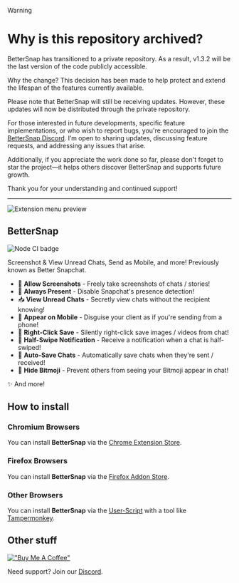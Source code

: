 > [!WARNING]  
> # Why is this repository archived?
> BetterSnap has transitioned to a private repository. As a result, v1.3.2 will be the last version of the code publicly accessible.
>
> Why the change? This decision has been made to help protect and extend the lifespan of the features currently available.
>
> Please note that BetterSnap will still be receiving updates. However, these updates will now be distributed through the private repository.
>
> For those interested in future developments, specific feature implementations, or who wish to report bugs, you're encouraged to join the [BetterSnap Discord](https://discord.gg/hpmjAJZR3H). I’m open to sharing updates, discussing feature requests, and addressing any issues that arise.
>
> Additionally, if you appreciate the work done so far, please don't forget to star the project—it helps others discover BetterSnap and supports future growth.
>
> Thank you for your understanding and continued support!

---

![Extension menu preview](https://github.com/dclstn/better-snapchat/assets/51604173/48ea06e4-7315-4dec-9cd7-039f063ffa6a)

## BetterSnap

![Node CI badge](https://github.com/dclstn/better-snapchat/actions/workflows/node.js.yml/badge.svg)

Screenshot & View Unread Chats, Send as Mobile, and more! Previously known as Better Snapchat.

- 📸 **Allow Screenshots** - Freely take screenshots of chats / stories!
- 👤 **Always Present** - Disable Snapchat's presence detection!
- 📥 **View Unread Chats** - Secretly view chats without the recipient knowing!
- 📱 **Appear on Mobile** - Disguise your client as if you're sending from a phone!
- 💾 **Right-Click Save** - Silently right-click save images / videos from chat!
- 🔔 **Half-Swipe Notification** - Receive a notification when a chat is half-swiped!
- 💬 **Auto-Save Chats** - Automatically save chats when they're sent / received!
- 🙈 **Hide Bitmoji** - Prevent others from seeing your Bitmoji appear in chat!

✨ And more!

## How to install

### Chromium Browsers

You can install **BetterSnap** via the [Chrome Extension Store](https://chrome.google.com/webstore/detail/better-snapchat/bomphfefmmkghdkkpjdafehnmfpifook).

### Firefox Browsers

You can install **BetterSnap** via the [Firefox Addon Store](https://addons.mozilla.org/firefox/addon/better-snapchat/).

### Other Browsers

You can install **BetterSnap** via the [User-Script](https://better-snapchat.vasp.dev/build/userscript.js) with a tool like [Tampermonkey](https://www.tampermonkey.net/).

## Other stuff

[!["Buy Me A Coffee"](https://www.buymeacoffee.com/assets/img/custom_images/orange_img.png)](https://www.buymeacoffee.com/dclstn)

Need support? Join our [Discord](https://discord.gg/hpmjAJZR3H).
